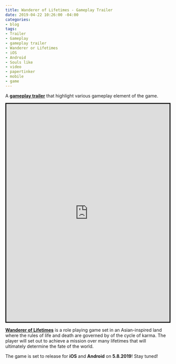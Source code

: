 ```yaml
---
title: Wanderer of Lifetimes - Gameplay Trailer
date: 2019-04-22 10:26:00 -04:00
categories:
- blog
tags:
- Trailer
- Gameplay
- gameplay trailer
- Wanderer or Lifetimes
- iOS
- Android
- Souls like
- video
- papertinker
- mobile
- game
---
```


A <a href="https://www.youtube.com/watch?v=fQghW-3JD4k"><b>gameplay trailer</b></a> that highlight various gameplay element of the game.

<iframe style="border: 3px solid black;"  width="512" height="683" src="https://www.youtube.com/embed/fQghW-3JD4k?rel=0" frameborder="0" allow="accelerometer; autoplay; encrypted-media; gyroscope; picture-in-picture" allowfullscreen></iframe>

<a href="/games/lifetimes/"><b>Wanderer of Lifetimes</b></a> is a role playing game set in an Asian-inspired land where the rules of life and death are governed by of the cycle of karma. The player will set out to achieve a mission over many lifetimes that will ultimately determine the fate of the world.

The game is set to release for <b>iOS</b> and <b>Android</b> on <b>5.8.2019</b>!
Stay tuned!